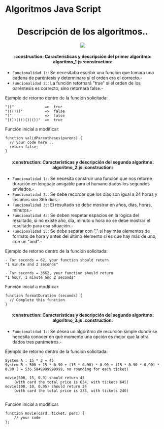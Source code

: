 # Algoritmos Java Script
<h1 align="center"> Descripción de los algoritmos.. </h1>

<p align="center">
  <img src="https://img.shields.io/badge/TECNOLOGÍA-%20JavaScript-green">
</p>
<h4 align="center">
:construction: Características y descripción del primer algoritmo: algoritmo_1.js :construction:
</h4>

- `Funcionalidad 1:`: Se necesitaba escribir una función que tomara una cadena de paréntesis y determinara si el orden era el correcto.-
- `Funcionalidad 2:`: La función retornará "true" si el orden de los paréntesis es correcto, sino retornará false.-

Ejemplo de retorno dentro de la función solicitada:

```
"()"              =>  true
")(()))"          =>  false
"("               =>  false
"(())((()())())"  =>  true
```

Función inicial a modificar:

```
function validParentheses(parens) {
  // your code here ..
  return false;
}
```

<h4 align="center">
:construction: Características y descripción del segundo algoritmo: algoritmo_2.js :construction:
</h4>

- `Funcionalidad 1:`: Se necesita construir una función que nos retorne duración en lenguaje amigable para el humano dados los segundos enviados.-
- `Funcionalidad 2:`: Se debe recordar que los días son igual a 24 horas y los años son 365 días.-
- `Funcionalidad 3:`: El resultado se debe mostrar en años, días, horas, minutos.-
- `Funcionalidad 4:`: Se deben respetar espacios en la lógica del resultado, si no existe año, día, minuto u hora no se debe mostrar el resultado para esa situación.-
- `Funcionalidad 5:`: Se debe separar con "," si hay más elementos de formato de hora y antes del último elemento si es que hay más de uno, con un "and".-

Ejemplo de retorno dentro de la función solicitada:

```
- For seconds = 62, your function should return
"1 minute and 2 seconds"

- For seconds = 3662, your function should return
"1 hour, 1 minute and 2 seconds"
```

Función inicial a modificar:

```
function formatDuration (seconds) {
  // Complete this function
}
```
<h4 align="center">
:construction: Características y descripción del segundo algoritmo: algoritmo_3.js :construction:
</h4>

- `Funcionalidad 1:`: Se desea un algoritmo de recursión simple donde se necesita conocer en qué momento una opción es mejor que la otra dados tres parámetros.-

Ejemplo de retorno dentro de la función solicitada:

```
System A : 15 * 3 = 45
System B : 500 + 15 * 0.90 + (15 * 0.90) * 0.90 + (15 * 0.90 * 0.90) * 0.90 ( = 536.5849999999999, no rounding for each ticket)

movie(500, 15, 0.9) should return 43
    (with card the total price is 634, with tickets 645)
movie(100, 10, 0.95) should return 24
    (with card the total price is 235, with tickets 240)


```

Función inicial a modificar:

```
function movie(card, ticket, perc) {
    // your code
};
```

